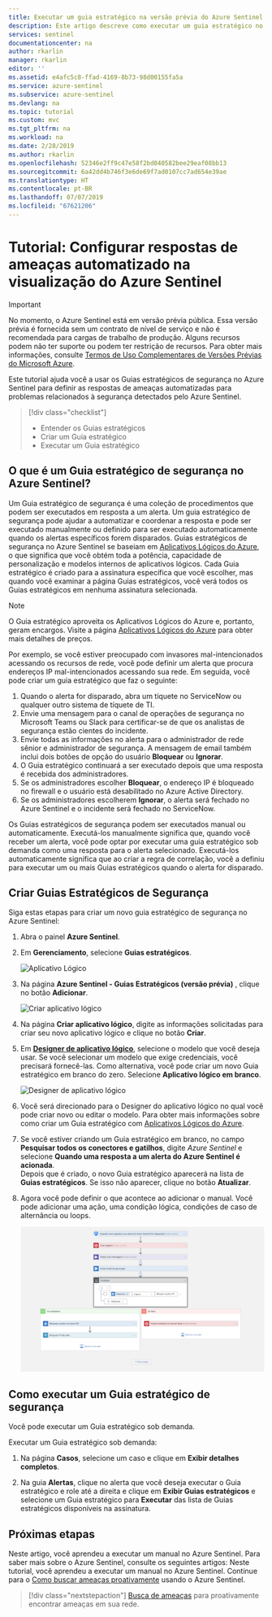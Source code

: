 ```yaml
---
title: Executar um guia estratégico na versão prévia do Azure Sentinel | Microsoft Docs
description: Este artigo descreve como executar um guia estratégico no Azure Sentinel.
services: sentinel
documentationcenter: na
author: rkarlin
manager: rkarlin
editor: ''
ms.assetid: e4afc5c8-ffad-4169-8b73-98d00155fa5a
ms.service: azure-sentinel
ms.subservice: azure-sentinel
ms.devlang: na
ms.topic: tutorial
ms.custom: mvc
ms.tgt_pltfrm: na
ms.workload: na
ms.date: 2/28/2019
ms.author: rkarlin
ms.openlocfilehash: 52346e2ff9c47e58f2bd040582bee29eaf08bb13
ms.sourcegitcommit: 6a42dd4b746f3e6de69f7ad0107cc7ad654e39ae
ms.translationtype: HT
ms.contentlocale: pt-BR
ms.lasthandoff: 07/07/2019
ms.locfileid: "67621206"
---
```

# <a name="tutorial-set-up-automated-threat-responses-in-azure-sentinel-preview"></a>Tutorial: Configurar respostas de ameaças automatizado na visualização do Azure Sentinel

> [!IMPORTANT]
> No momento, o Azure Sentinel está em versão prévia pública.
> Essa versão prévia é fornecida sem um contrato de nível de serviço e não é recomendada para cargas de trabalho de produção. Alguns recursos podem não ter suporte ou podem ter restrição de recursos. Para obter mais informações, consulte [Termos de Uso Complementares de Versões Prévias do Microsoft Azure](https://azure.microsoft.com/support/legal/preview-supplemental-terms/).

Este tutorial ajuda você a usar os Guias estratégicos de segurança no Azure Sentinel para definir as respostas de ameaças automatizadas para problemas relacionados à segurança detectados pelo Azure Sentinel.


> [!div class="checklist"]
> * Entender os Guias estratégicos
> * Criar um Guia estratégico
> * Executar um Guia estratégico


## <a name="what-is-a-security-playbook-in-azure-sentinel"></a>O que é um Guia estratégico de segurança no Azure Sentinel?

Um Guia estratégico de segurança é uma coleção de procedimentos que podem ser executados em resposta a um alerta. Um guia estratégico de segurança pode ajudar a automatizar e coordenar a resposta e pode ser executado manualmente ou definido para ser executado automaticamente quando os alertas específicos forem disparados. Guias estratégicos de segurança no Azure Sentinel se baseiam em [Aplicativos Lógicos do Azure](https://docs.microsoft.com/azure/logic-apps/logic-apps-what-are-logic-apps), o que significa que você obtém toda a potência, capacidade de personalização e modelos internos de aplicativos lógicos. Cada Guia estratégico é criado para a assinatura específica que você escolher, mas quando você examinar a página Guias estratégicos, você verá todos os Guias estratégicos em nenhuma assinatura selecionada.

> [!NOTE]
> O Guia estratégico aproveita os Aplicativos Lógicos do Azure e, portanto, geram encargos. Visite a página [Aplicativos Lógicos do Azure](https://azure.microsoft.com/pricing/details/logic-apps/) para obter mais detalhes de preços.

Por exemplo, se você estiver preocupado com invasores mal-intencionados acessando os recursos de rede, você pode definir um alerta que procura endereços IP mal-intencionados acessando sua rede. Em seguida, você pode criar um guia estratégico que faz o seguinte:
1. Quando o alerta for disparado, abra um tíquete no ServiceNow ou qualquer outro sistema de tíquete de TI.
2. Envie uma mensagem para o canal de operações de segurança no Microsoft Teams ou Slack para certificar-se de que os analistas de segurança estão cientes do incidente.
3. Envie todas as informações no alerta para o administrador de rede sênior e administrador de segurança. A mensagem de email também inclui dois botões de opção do usuário **Bloquear** ou **Ignorar**.
4. O Guia estratégico continuará a ser executado depois que uma resposta é recebida dos administradores.
5. Se os administradores escolher **Bloquear**, o endereço IP é bloqueado no firewall e o usuário está desabilitado no Azure Active Directory.
6. Se os administradores escolherem **Ignorar**, o alerta será fechado no Azure Sentinel e o incidente será fechado no ServiceNow.

Os Guias estratégicos de segurança podem ser executados manual ou automaticamente. Executá-los manualmente significa que, quando você receber um alerta, você pode optar por executar uma guia estratégico sob demanda como uma resposta para o alerta selecionado. Executá-los automaticamente significa que ao criar a regra de correlação, você a definiu para executar um ou mais Guias estratégicos quando o alerta for disparado.


## <a name="create-a-security-playbook"></a>Criar Guias Estratégicos de Segurança

Siga estas etapas para criar um novo guia estratégico de segurança no Azure Sentinel:

1. Abra o painel **Azure Sentinel**.
2. Em **Gerenciamento**, selecione **Guias estratégicos**.

   ![Aplicativo Lógico](./media/tutorial-respond-threats-playbook/playbookimg.png)

3. Na página **Azure Sentinel - Guias Estratégicos (versão prévia)** , clique no botão **Adicionar**.

   ![Criar aplicativo lógico](./media/tutorial-respond-threats-playbook/create-playbook.png) 

4. Na página **Criar aplicativo lógico**, digite as informações solicitadas para criar seu novo aplicativo lógico e clique no botão **Criar**. 

5. Em [ **Designer de aplicativo lógico**](../logic-apps/logic-apps-overview.md), selecione o modelo que você deseja usar. Se você selecionar um modelo que exige credenciais, você precisará fornecê-las. Como alternativa, você pode criar um novo Guia estratégico em branco do zero. Selecione **Aplicativo lógico em branco**. 

   ![Designer de aplicativo lógico](./media/tutorial-respond-threats-playbook/playbook-template.png)

6. Você será direcionado para o Designer do aplicativo lógico no qual você pode criar novo ou editar o modelo. Para obter mais informações sobre como criar um Guia estratégico com [Aplicativos Lógicos do Azure](../logic-apps/logic-apps-create-logic-apps-from-templates.md).

7. Se você estiver criando um Guia estratégico em branco, no campo **Pesquisar todos os conectores e gatilhos**, digite *Azure Sentinel* e selecione **Quando uma resposta a um alerta do Azure Sentinel é acionada**. <br>Depois que é criado, o novo Guia estratégico aparecerá na lista de **Guias estratégicos**. Se isso não aparecer, clique no botão **Atualizar**. 

7. Agora você pode definir o que acontece ao adicionar o manual. Você pode adicionar uma ação, uma condição lógica, condições de caso de alternância ou loops.

   ![Designer de aplicativo lógico](./media/tutorial-respond-threats-playbook/logic-app.png)

## <a name="how-to-run-a-security-playbook"></a>Como executar um Guia estratégico de segurança

Você pode executar um Guia estratégico sob demanda.

Executar um Guia estratégico sob demanda:

1. Na página **Casos**, selecione um caso e clique em **Exibir detalhes completos**.

2. Na guia **Alertas**, clique no alerta que você deseja executar o Guia estratégico e role até a direita e clique em **Exibir Guias estratégicos** e selecione um Guia estratégico para **Executar** das lista de Guias estratégicos disponíveis na assinatura. 




## <a name="next-steps"></a>Próximas etapas
Neste artigo, você aprendeu a executar um manual no Azure Sentinel. Para saber mais sobre o Azure Sentinel, consulte os seguintes artigos: Neste tutorial, você aprendeu a executar um manual no Azure Sentinel. Continue para o [Como buscar ameaças proativamente](hunting.md) usando o Azure Sentinel.
> [!div class="nextstepaction"]
> [Busca de ameaças](hunting.md) para proativamente encontrar ameaças em sua rede.

